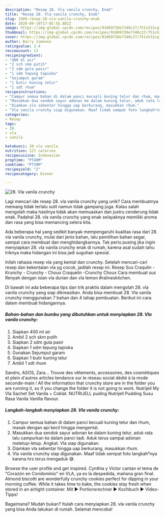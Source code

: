 ```yaml
---
description: "Resep 28. Vla vanila crunchy, Enak"
title: "Resep 28. Vla vanila crunchy, Enak"
slug: 1589-resep-28-vla-vanila-crunchy-enak
date: 2020-09-19T17:05:55.882Z
image: https://img-global.cpcdn.com/recipes/93d69720e7340c27/751x532cq70/28-vla-vanila-crunchy-foto-resep-utama.jpg
thumbnail: https://img-global.cpcdn.com/recipes/93d69720e7340c27/751x532cq70/28-vla-vanila-crunchy-foto-resep-utama.jpg
cover: https://img-global.cpcdn.com/recipes/93d69720e7340c27/751x532cq70/28-vla-vanila-crunchy-foto-resep-utama.jpg
author: Barry Jimenez
ratingvalue: 3.4
reviewcount: 13
recipeingredient:
- "400 ml air"
- "2 sch skm putih"
- "2 sdm gula pasir"
- "1 sdm tepung tapioka"
- "Sejumput garam"
- "1 butir kuning telur"
- "1 sdt rhum"
recipeinstructions:
- "Campur semua bahan di dalam panci kecuali kuning telur dan rhum, masak dengan api kecil hingga mengental."
- "Masukkan dua sendok sayur adonan ke dalam kuning telur, aduk rata lalu campurkan ke dalam panci tadi. Aduk terus sampai adonan meletup-letup. Angkat. Vla siap digunakan."
- "Diamkan vla sebentar hingga uap berkurang, masukkan rhum."
- "Vla vanila crunchy siap digunakan. Maaf tidak sempat foto langkah²nya karena hrs terus mengaduk 😅."
categories:
- Resep
tags:
- 28
- vla
- vanila

katakunci: 28 vla vanila 
nutrition: 127 calories
recipecuisine: Indonesian
preptime: "PT40M"
cooktime: "PT39M"
recipeyield: "2"
recipecategory: Dinner

---
```



![28. Vla vanila crunchy](https://img-global.cpcdn.com/recipes/93d69720e7340c27/751x532cq70/28-vla-vanila-crunchy-foto-resep-utama.jpg)

Lagi mencari ide resep 28. vla vanila crunchy yang unik? Cara membuatnya memang tidak terlalu sulit namun tidak gampang juga. Kalau salah mengolah maka hasilnya tidak akan memuaskan dan justru cenderung tidak enak. Padahal 28. vla vanila crunchy yang enak selayaknya memiliki aroma dan rasa yang bisa memancing selera kita.

Ada beberapa hal yang sedikit banyak mempengaruhi kualitas rasa dari 28. vla vanila crunchy, mulai dari jenis bahan, lalu pemilihan bahan segar, sampai cara membuat dan menghidangkannya. Tak perlu pusing jika ingin menyiapkan 28. vla vanila crunchy enak di rumah, karena asal sudah tahu triknya maka hidangan ini bisa jadi suguhan spesial.

Inilah rahasia resep vla yang kental dan crunchy. Setelah mencari-cari resep dan kekentalan vla yg cocok, jadilah resep ini. Resep Sus Craqulin - Krunchy - Crunchy - Choux Craquelin -Crunchy Choux Cara membuat sus Renyah dengan isian vla durian dan vla lemon #ralineskitchen.


Di bawah ini ada beberapa tips dan trik praktis dalam mengolah 28. vla vanila crunchy yang siap dikreasikan. Anda bisa membuat 28. Vla vanila crunchy menggunakan 7 bahan dan 4 tahap pembuatan. Berikut ini cara dalam membuat hidangannya.

<!--inarticleads1-->

##### Bahan-bahan dan bumbu yang dibutuhkan untuk menyiapkan 28. Vla vanila crunchy:

1. Siapkan 400 ml air
1. Ambil 2 sch skm putih
1. Siapkan 2 sdm gula pasir
1. Siapkan 1 sdm tepung tapioka
1. Gunakan Sejumput garam
1. Siapkan 1 butir kuning telur
1. Ambil 1 sdt rhum


Sandro, ASOS, Zara… Trouve des vêtements, accessoires, des cosmétiques et plein d&#39;autres articles tendance sur le réseau social dédié à la mode seconde-main ! All the information that crunchy store are in the folder you are running it, so if you change the folder it is not going to work. Nutrijell My Vla Sachet Set Vanila + Coklat. NUTRIJELL puding Nutrijell Pudding Susu Rasa Vanila Vanilla flavour. 

<!--inarticleads2-->

##### Langkah-langkah menyiapkan 28. Vla vanila crunchy:

1. Campur semua bahan di dalam panci kecuali kuning telur dan rhum, masak dengan api kecil hingga mengental.
1. Masukkan dua sendok sayur adonan ke dalam kuning telur, aduk rata lalu campurkan ke dalam panci tadi. Aduk terus sampai adonan meletup-letup. Angkat. Vla siap digunakan.
1. Diamkan vla sebentar hingga uap berkurang, masukkan rhum.
1. Vla vanila crunchy siap digunakan. Maaf tidak sempat foto langkah²nya karena hrs terus mengaduk 😅.


Browse the user profile and get inspired. Cynthia y Víctor cantan el tema de &#34;Corazón en Condominio&#34; en VLA, ya es la despedida, mañana gran final. Almond biscotti are wonderfully crunchy cookies perfect for dipping in your morning coffee. While it takes time to bake, the cookies stay fresh when stored in an airtight container. Mit ► Portionsrechner ► Kochbuch ► Video-Tipps! 

Bagaimana? Mudah bukan? Itulah cara menyiapkan 28. vla vanila crunchy yang bisa Anda lakukan di rumah. Selamat mencoba!
